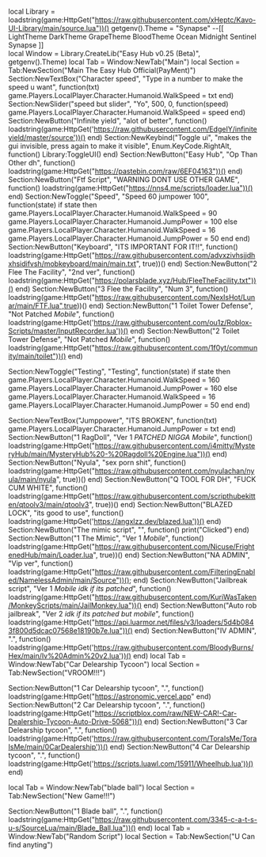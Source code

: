 local Library = loadstring(game:HttpGet("https://raw.githubusercontent.com/xHeptc/Kavo-UI-Library/main/source.lua"))()
getgenv().Theme = "Synapse"
--[[
    LightTheme
    DarkTheme
    GrapeTheme
    BloodTheme 
    Ocean
    Midnight
    Sentinel  
    Synapse
]]  
local Window = Library.CreateLib("Easy Hub v0.25 (Beta)", getgenv().Theme) 
local Tab = Window:NewTab("Main") 
local Section = Tab:NewSection("Main The Easy Hub Official(PayMent)")
Section:NewTextBox("Character speed", "Type in a number to make the speed u want", function(txt)
	game.Players.LocalPlayer.Character.Humanoid.WalkSpeed = txt
end)
Section:NewSlider("speed but slider", "Yo", 500, 0, function(speed)
    game.Players.LocalPlayer.Character.Humanoid.WalkSpeed = speed
end)
Section:NewButton("Infinite yield", "alot of better", function()
	loadstring(game:HttpGet('https://raw.githubusercontent.com/EdgeIY/infiniteyield/master/source'))()
end)
Section:NewKeybind("Toggle ui", "makes the gui invisible, press again to make it visible", Enum.KeyCode.RightAlt, function()
	Library:ToggleUI()
end)
Section:NewButton("Easy Hub", "Op Than Other dh", function()
    loadstring(game:HttpGet("https://pastebin.com/raw/6EF04163"))()
end)
Section:NewButton("Ftf Script", "WARNING DONT USE OTHER GAME", function()
    loadstring(game:HttpGet("https://nns4.me/scripts/loader.lua"))()
end)
Section:NewToggle("Speed", "Speed 60 jumpower 100", function(state)
    if state then
        game.Players.LocalPlayer.Character.Humanoid.WalkSpeed = 90
        game.Players.LocalPlayer.Character.Humanoid.JumpPower = 100
    else
        game.Players.LocalPlayer.Character.Humanoid.WalkSpeed = 16
        game.Players.LocalPlayer.Character.Humanoid.JumpPower = 50
    end
end)
Section:NewButton("Keyboard", "ITS IMPORTANT FOR IT!!", function()
   loadstring(game:HttpGet("https://raw.githubusercontent.com/advxzivhsjjdhxhsidifvsh/mobkeyboard/main/main.txt", true))()
end)
Section:NewButton("2 Flee The Facility", "2nd ver", function()
   loadstring(game:HttpGet("https://polarsblade.xyz/Hub/FleeTheFacility.txt"))()
end)
Section:NewButton("3 Flee the Facility", "Num 3", function()
   loadstring(game:HttpGet("https://raw.githubusercontent.com/NexIsHot/Lunar/main/FTF.lua",true))()
end)
Section:NewButton("1 Toilet Tower Defense", "Not Patched *Mobile*", function()
   loadstring(game:HttpGet('https://raw.githubusercontent.com/ou1z/Roblox-Scripts/master/InputRecorder.lua'))()
end)
Section:NewButton("2 Toilet Tower Defense", "Not Patched *Mobile*", function()
   loadstring(game:HttpGet("https://raw.githubusercontent.com/1f0yt/community/main/toilet"))()
end)

Section:NewToggle("Testing", "Testing", function(state)
    if state then
        game.Players.LocalPlayer.Character.Humanoid.WalkSpeed = 160
        game.Players.LocalPlayer.Character.Humanoid.JumpPower = 160
    else
        game.Players.LocalPlayer.Character.Humanoid.WalkSpeed = 16
        game.Players.LocalPlayer.Character.Humanoid.JumpPower = 50
    end
end)

Section:NewTextBox("Jumppower", "ITS BROKEN", function(txt)
game.Players.LocalPlayer.Character.Humanoid.JumpPower = txt
end)
Section:NewButton("1 RagDoll", "Ver 1 *PATCHED NIGGA Mobile*", function()
   loadstring(game:HttpGet("https://raw.githubusercontent.com/i4mitty/MysteryHub/main/MysteryHub%20-%20Ragdoll%20Engine.lua"))()
end)
Section:NewButton("Nyula", "sex porn shit", function()
   loadstring(game:HttpGet("https://raw.githubusercontent.com/nyulachan/nyula/main/nyula", true))()
end)
Section:NewButton("Q TOOL FOR DH", "FUCK CUM WHITE", function()
   loadstring(game:HttpGet("https://raw.githubusercontent.com/scripthubekitten/qtoolv3/main/qtoolv3", true))()
end)
Section:NewButton("BLAZED LOCK", "its good to use", function()
   loadstring(game:HttpGet('https://angxlzz.dev/blazed.lua'))()
end)
Section:NewButton("The mimic script", "", function()
    print("Clicked")
end)
Section:NewButton("1 The Mimic", "Ver 1 *Mobile*", function()
   loadstring(game:HttpGet("https://raw.githubusercontent.com/Nicuse/FrightenedHub/main/Loader.lua",  true))()
end)
Section:NewButton("NA ADMIN", "Vip ver", function()
   loadstring(game:HttpGet("https://raw.githubusercontent.com/FilteringEnabled/NamelessAdmin/main/Source"))();
end)
Section:NewButton("Jailbreak script", "Ver 1 *Mobile idk if its patched*", function()
    loadstring(game:HttpGet("https://raw.githubusercontent.com/KuriWasTaken/MonkeyScripts/main/JailMonkey.lua"))()
end)
Section:NewButton("Auto rob jailbreak", "Ver 2 *idk if its patched but mobile*", function()
   loadstring(game:HttpGet("https://api.luarmor.net/files/v3/loaders/5d4b0843f800d5dcac07568e18190b7e.lua"))()
end)
Section:NewButton("IV ADMIN", ".", function()
   loadstring(game:HttpGet('https://raw.githubusercontent.com/BloodyBurns/Hex/main/Iv%20Admin%20v2.lua'))()
end)
local Tab = Window:NewTab("Car Delearship Tycoon") 
local Section = Tab:NewSection("VROOM!!!")

Section:NewButton("1 Car Delearship tycoon", ".", function()
   loadstring(game:HttpGet("https://astronomic.vercel.app"
end)
Section:NewButton("2 Car Delearship tycoon", ".", function()
   loadstring(game:HttpGet("https://scriptblox.com/raw/NEW-CAR!-Car-Dealership-Tycoon-Auto-Drive-5068"))()
end)
Section:NewButton("3 Car Delearship tycoon", ".", function()
   loadstring(game:HttpGet('https://raw.githubusercontent.com/ToraIsMe/ToraIsMe/main/0CarDealership'))()
end)
Section:NewButton("4 Car Delearship tycoon", ".", function()
   loadstring(game:HttpGet('https://scripts.luawl.com/15911/Wheelhub.lua'))()
end)

local Tab = Window:NewTab("blade ball") 
local Section = Tab:NewSection("New Game!!!")

Section:NewButton("1 Blade ball", ".", function()
   loadstring(game:HttpGet("https://raw.githubusercontent.com/3345-c-a-t-s-u-s/SourceLua/main/Blade_Ball.lua"))()
end)
local Tab = Window:NewTab("Random Script") 
local Section = Tab:NewSection("U Can find anyting")
